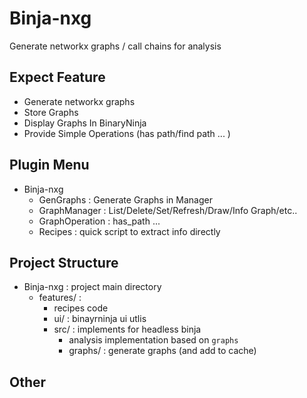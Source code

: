 # Binja-nxg
Generate networkx graphs / call chains for analysis

## Expect Feature
- Generate networkx graphs
- Store Graphs
- Display Graphs In BinaryNinja
- Provide Simple Operations (has path/find path ... )

## Plugin Menu
- Binja-nxg
  - GenGraphs : Generate Graphs in Manager
  - GraphManager : List/Delete/Set/Refresh/Draw/Info Graph/etc..
  - GraphOperation : has_path ...
  - Recipes : quick script to extract info directly

## Project Structure
- Binja-nxg : project main directory
  - features/ : 
    - recipes code
    - ui/ : binayrninja ui utlis
    - src/ : implements for headless binja
      - analysis implementation based on `graphs`
      - graphs/ : generate graphs (and add to cache)

## Other